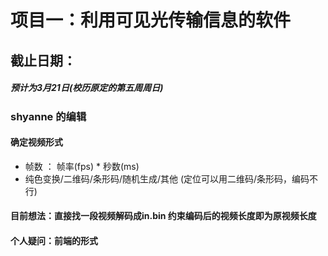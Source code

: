 # 项目一：利用可见光传输信息的软件
## 截止日期：
##### 预计为3月21日(校历原定的第五周周日)


### shyanne 的编辑
#### 确定视频形式
+ 帧数 ： 帧率(fps) * 秒数(ms)
+ 纯色变换/二维码/条形码/随机生成/其他   (定位可以用二维码/条形码，编码不行)

#### 目前想法：直接找一段视频解码成in.bin 约束编码后的视频长度即为原视频长度
#### 个人疑问：前端的形式
